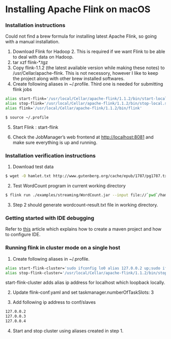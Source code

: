 # Installing Apache Flink on macOS

### Installation instructions

Could not find a brew formula for installing latest Apache Flink, so going with a manual installation.

1. Download Flink for Hadoop 2. This is required if we want Flink to be able to deal with data on Hadoop.
2. tar xzf flink-*.tgz
3. Copy flink-1.1.2 (the latest available version while making these notes) to /usr/Cellar/apache-flink. This is not necessory, however I like to keep the project along with other brew installed softwares.
4. Create following aliases in ~/.profile. Third one is needed for submitting flink jobs

  ```bash
  alias start-flink='/usr/local/Cellar/apache-flink/1.1.2/bin/start-local.sh'
  alias stop-flink='/usr/local/Cellar/apache-flink/1.1.2/bin/stop-local.sh'
  alias flink='/usr/local/Cellar/apache-flink/1.1.2/bin/flink'

  $ source ~/.profile
  ```

5. Start Flink : start-flink

6. Check the JobManager’s web frontend at [http://localhost:8081](http://localhost:8081) and make sure everything is up and running.


### Installation verification instructions

1. Download test data

  ```bash
  $ wget -O hamlet.txt http://www.gutenberg.org/cache/epub/1787/pg1787.txt
  ```

2. Test WordCount program in current working directory
```bash
$ flink run ./examples/streaming/WordCount.jar --input file://`pwd`/hamlet.txt --output file://`pwd`/wordcount-result.txt
```

3. Step 2 should generate wordcount-result.txt file in working directory.


### Getting started with IDE debugging

Refer to [this](http://dataartisans.github.io/flink-training/devEnvSetup.html) article which explains how to create a maven project and how to configure IDE.


### Running flink in cluster mode on a single host

1. Create following aliases in ~/.profile.
```bash
alias start-flink-cluster='sudo ifconfig lo0 alias 127.0.0.2 up;sudo ifconfig lo0 alias 127.0.0.3 up;sudo ifconfig lo0 alias 127.0.0.4 up;/usr/local/Cellar/apache-flink/1.1.2/bin/start-cluster.sh'
alias stop-flink-cluster='/usr/local/Cellar/apache-flink/1.1.2/bin/stop-cluster.sh'
```
start-flink-cluster adds alias ip address for localhost which loopback locally. 

2. Update flink-conf.yaml and set taskmanager.numberOfTaskSlots: 3

3. Add following ip address to conf/slaves
```bash
127.0.0.2
127.0.0.3
127.0.0.4
```
4. Start and stop cluster using aliases created in step 1.
